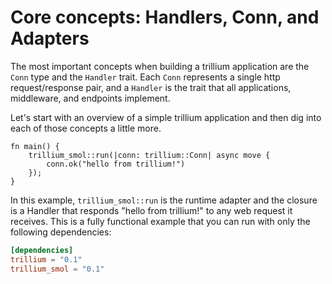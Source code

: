 # Core concepts: Handlers, Conn, and Adapters

The most important concepts when building a trillium application are
the `Conn` type and the `Handler` trait. Each `Conn` represents a
single http request/response pair, and a `Handler` is the trait that
all applications, middleware, and endpoints implement.

Let's start with an overview of a simple trillium application and then
dig into each of those concepts a little more.

```rust,noplaypen
fn main() {
    trillium_smol::run(|conn: trillium::Conn| async move {
        conn.ok("hello from trillium!")
    });
}
```

In this example, `trillium_smol::run` is the runtime adapter and the
closure is a Handler that responds "hello from trillium!" to any web
request it receives. This is a fully functional example that you can
run with only the following dependencies:

```toml
[dependencies]
trillium = "0.1"
trillium_smol = "0.1"
```
